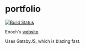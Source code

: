 # portfolio

[![Build Status](https://travis-ci.com/Enochen/portfolio.svg?branch=main)](https://travis-ci.com/Enochen/portfolio)

Enoch's [website](https://enochen.me).

Uses GatsbyJS, which is blazing fast.
